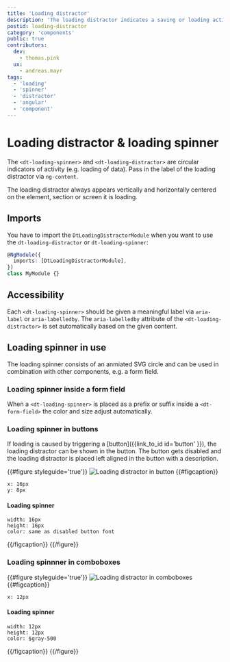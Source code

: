 ```yaml
---
title: 'Loading distractor'
description: 'The loading distractor indicates a saving or loading action.'
postid: loading-distractor
category: 'components'
public: true
contributors:
  dev:
    - thomas.pink
  ux:
    - andreas.mayr
tags:
  - 'loading'
  - 'spinner'
  - 'distractor'
  - 'angular'
  - 'component'
---
```


# Loading distractor & loading spinner

The `<dt-loading-spinner>` and `<dt-loading-distractor>` are circular indicators
of activity (e.g. loading of data). Pass in the label of the loading distractor
via `ng-content`.

<docs-source-example example="LoadingDistractorDefaultExample"></docs-source-example>

The loading distractor always appears vertically and horizontally centered on
the element, section or screen it is loading.

## Imports

You have to import the `DtLoadingDistractorModule` when you want to use the
`dt-loading-distractor` or `dt-loading-spinner`:

```typescript
@NgModule({
  imports: [DtLoadingDistractorModule],
})
class MyModule {}
```

## Accessibility

Each `<dt-loading-spinner>` should be given a meaningful label via `aria-label`
or `aria-labelledby`. The `aria-labelledby` attribute of the
`<dt-loading-distractor>` is set automatically based on the given content.

## Loading spinner in use

The loading spinner consists of an anmiated SVG circle and can be used in
combination with other components, e.g. a form field.

<docs-source-example example="LoadingDistractorSpinnerExample"></docs-source-example>

### Loading spinner inside a form field

When a `<dt-loading-spinner>` is placed as a prefix or suffix inside a
`<dt-form-field>` the color and size adjust automatically.

<docs-source-example example="LoadingDistractorInputExample"></docs-source-example>

### Loading spinner in buttons

If loading is caused by triggering a [button]({{link_to_id id='button' }}), the
loading distractor can be shown in the button. The button gets disabled and the
loading distractor is placed left aligned in the button with a description.

{{#figure styleguide='true'}}
![Loading distractor in button](https://d24pvdz4mvzd04.cloudfront.net/test/loading-button-416-7cb2ba6cef.png)
{{#figcaption}}

```
x: 16px
y: 8px
```

#### Loading spinner

```
width: 16px
height: 16px
color: same as disabled button font
```

{{/figcaption}} {{/figure}}

### Loading spinnner in comboboxes

{{#figure styleguide='true'}}
![Loading distractor in comboboxes](https://d24pvdz4mvzd04.cloudfront.net/test/loading-combobox-355-0d7a853704.png)
{{#figcaption}}

```
x: 12px
```

#### Loading spinner

```
width: 12px
height: 12px
color: $gray-500
```

{{/figcaption}} {{/figure}}
